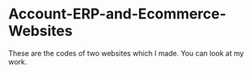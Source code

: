 # Account-ERP-and-Ecommerce-Websites
These are the codes of two websites which I made. You can look at my work. 
